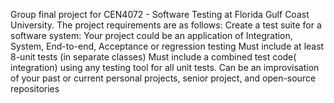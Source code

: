 Group final project for CEN4072 - Software Testing at Florida Gulf Coast University. The project requirements are as follows:
Create a test suite for a software system:
Your project could be an application of Integration, System, End-to-end, Acceptance or regression testing
Must include at least 8-unit tests (in separate classes)
Must include a combined test code( integration) using any testing tool for all unit tests.
Can be an improvisation of your past or current personal projects, senior project, and open-source repositories
